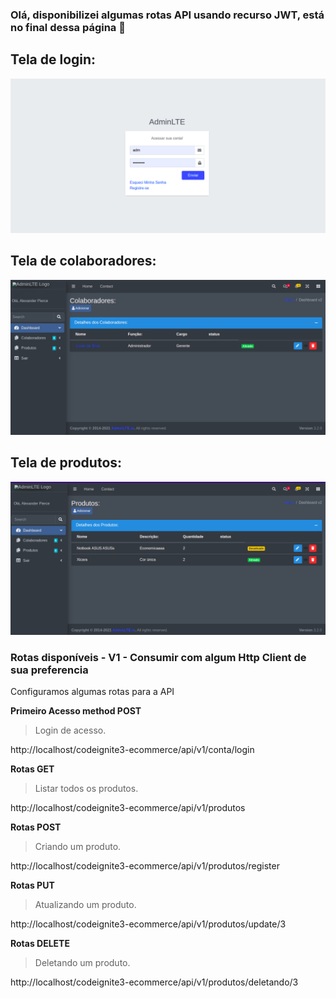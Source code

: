 ### Olá, disponibilizei algumas rotas API usando recurso JWT, está no final dessa página 👋

## Tela de login:

![Screenshot: Running tests on NetBeans 8.1](docs/imgs/tella.png)

## Tela de colaboradores:

![Screenshot: Running tests on NetBeans 8.1](docs/imgs/tela01.png)

## Tela de produtos:

![Screenshot: Running tests on NetBeans 8.1](docs/imgs/tela02.png)

### Rotas disponíveis - V1 - Consumir com algum Http Client de sua preferencia

Configuramos algumas rotas para a API

**Primeiro Acesso method POST**

> Login de acesso.

http://localhost/codeignite3-ecommerce/api/v1/conta/login

**Rotas GET**

> Listar todos os produtos.

http://localhost/codeignite3-ecommerce/api/v1/produtos

**Rotas POST**

> Criando um produto.

http://localhost/codeignite3-ecommerce/api/v1/produtos/register

**Rotas PUT**

> Atualizando um produto.

http://localhost/codeignite3-ecommerce/api/v1/produtos/update/3

**Rotas DELETE**

> Deletando um produto.

http://localhost/codeignite3-ecommerce/api/v1/produtos/deletando/3

